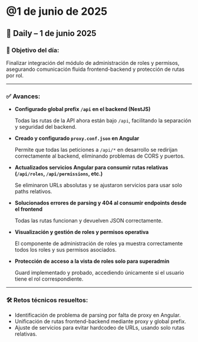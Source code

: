 # @1 de junio de 2025

## 📝 **Daily – 1 de junio 2025**

### 🎯 Objetivo del día:

Finalizar integración del módulo de administración de roles y permisos, asegurando comunicación fluida frontend-backend y protección de rutas por rol.

---

### ✅ **Avances:**

- **Configurado global prefix `/api` en el backend (NestJS)**
    
    Todas las rutas de la API ahora están bajo `/api`, facilitando la separación y seguridad del backend.
    
- **Creado y configurado `proxy.conf.json` en Angular**
    
    Permite que todas las peticiones a `/api/*` en desarrollo se redirijan correctamente al backend, eliminando problemas de CORS y puertos.
    
- **Actualizados servicios Angular para consumir rutas relativas (`/api/roles`, `/api/permissions`, etc.)**
    
    Se eliminaron URLs absolutas y se ajustaron servicios para usar solo paths relativos.
    
- **Solucionados errores de parsing y 404 al consumir endpoints desde el frontend**
    
    Todas las rutas funcionan y devuelven JSON correctamente.
    
- **Visualización y gestión de roles y permisos operativa**
    
    El componente de administración de roles ya muestra correctamente todos los roles y sus permisos asociados.
    
- **Protección de acceso a la vista de roles solo para superadmin**
    
    Guard implementado y probado, accediendo únicamente si el usuario tiene el rol correspondiente.
    

---

### 🛠️ **Retos técnicos resueltos:**

- Identificación de problema de parsing por falta de proxy en Angular.
- Unificación de rutas frontend-backend mediante proxy y global prefix.
- Ajuste de servicios para evitar hardcodeo de URLs, usando solo rutas relativas.